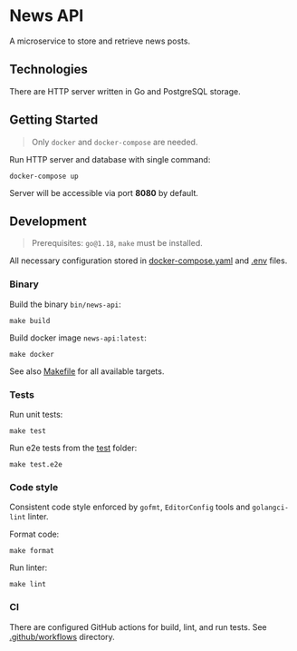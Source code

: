 # News API

A microservice to store and retrieve news posts.

## Technologies

There are HTTP server written in Go and PostgreSQL storage.

## Getting Started

> Only `docker` and `docker-compose` are needed.

Run HTTP server and database with single command:

```shell
docker-compose up
```

Server will be accessible via port **8080** by default.

## Development

> Prerequisites: `go@1.18`, `make` must be installed.

All necessary configuration stored in [docker-compose.yaml](docker-compose.yaml) and [.env](.env) files.

### Binary

Build the binary `bin/news-api`:

```shell
make build
```

Build docker image `news-api:latest`:

```shell
make docker
```

See also [Makefile](Makefile) for all available targets.

### Tests

Run unit tests:

```shell
make test
```

Run e2e tests from the [test](test) folder:

```shell
make test.e2e
```

### Code style

Consistent code style enforced by `gofmt`, `EditorConfig` tools and `golangci-lint` linter.

Format code:

```shell
make format
```

Run linter:

```shell
make lint
```

### CI

There are configured GitHub actions for build, lint, and run tests.
See [.github/workflows](.github/workflows) directory.
